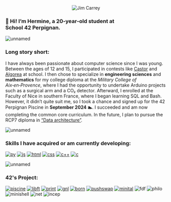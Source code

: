 <p align="center">
  <img
    src="https://github.com/user-attachments/assets/4d94780c-510d-47dc-87e4-659002d33c1e"
    alt="Jim Carrey"
  />
</p>
  
### **🤗 Hi! I’m Hermine, a 20‑year‑old student at School 42 Perpignan.**
  
![unnamed](https://github.com/user-attachments/assets/4deff43a-c3a5-49fa-b454-013b864dccaa)
### Long story short:
I have always been passionate about computer science since I was young. Between the ages of 12 and 15, I participated in contests like [Castor](https://castor-informatique.fr/) and [Algorea](https://algorea.org/#/) at school.
I then chose to specialize in **engineering sciences** and **mathematics** for my college diploma at the *Military College of Aix‑en‑Provence*, where I had the opportunity to undertake Arduino projects such as a surgical arm and a CO₂ detector.
Afterward, I enrolled at the Faculty of Nice in southern France, where I began learning SQL and Bash. However, it didn’t quite suit me, so I took a chance and signed up for the 42 Perpignan Piscine in **September 2024 🏊**.
I succeeded and am now completing the common core curriculum.
In the future, I plan to pursue the RCP7 diploma in [“Data architecture”](https://www.francecompetences.fr/recherche/rncp/39774/).

![unnamed](https://github.com/user-attachments/assets/4deff43a-c3a5-49fa-b454-013b864dccaa)
### Skills I have acquired or am currently developing:

[![py](https://github.com/user-attachments/assets/fdf4e960-9b3a-469c-bbd5-24b0bb95b945)](https://www.python.org/)
[![js](https://github.com/user-attachments/assets/e7d742da-e4cd-4af4-b702-6c1301e6579f)](https://developer.mozilla.org/fr/docs/Web/JavaScript)
[![html](https://github.com/user-attachments/assets/9495cdb6-2054-4b76-8f81-85a819f7ecab)](https://developer.mozilla.org/fr/docs/Web/HTML)
[![css](https://github.com/user-attachments/assets/79b4cdfe-b85b-4e7d-9f3d-fddbf79091e5)](https://developer.mozilla.org/fr/docs/Web/CSS)
[![c++](https://github.com/user-attachments/assets/5731f366-e8f7-4293-98f2-ca7ac007ba00)](https://en.wikipedia.org/wiki/C++)
[![c](https://github.com/user-attachments/assets/538dd63d-e9c4-488a-b8c6-dde72df283cc)](https://fr.wikipedia.org/wiki/C_(langage))

![unnamed](https://github.com/user-attachments/assets/4deff43a-c3a5-49fa-b454-013b864dccaa)

### 42's Project:

[![piscine](https://github.com/user-attachments/assets/d6f4d16a-9596-46ff-95f5-2a6d78014b56)](https://github.com/hhecquet/Piscine42)
[![libft](https://github.com/user-attachments/assets/8a6971c4-0347-4fa9-8856-579dffd606bc)](https://github.com/hhecquet/Libft)
[![print](https://github.com/user-attachments/assets/a61b870b-ca4a-411e-a5d9-7c1e7deea42d)](https://github.com/hhecquet/ft_printf)
[![gnl](https://github.com/user-attachments/assets/ca9d9bc0-7464-4f59-a30a-f79254afb9e7)](https://github.com/hhecquet/get_next_line)
[![born](https://github.com/user-attachments/assets/8a3806dc-c784-4002-b228-4e260e33b022)](https://github.com/hhecquet/Born2beroot)
[![pushswap](https://github.com/user-attachments/assets/b453b095-7231-41bc-bd8f-8ae83c5c08bb)](https://github.com/hhecquet/push_swap)
[![minital](https://github.com/user-attachments/assets/8a4f0d9a-a092-49fb-b02e-4ce77babb807)](https://github.com/hhecquet/minitalk)
![fdf](https://github.com/user-attachments/assets/594946b3-97b9-4c63-b18f-dc6ef336ed24)
![philo](https://github.com/user-attachments/assets/79ec2f57-c707-40d2-a147-e36a0b3a815b)
![minishell](https://github.com/user-attachments/assets/ca97a440-6334-4960-b78b-06b95b08e164)
![net](https://github.com/user-attachments/assets/bf8c28a9-f8c6-4c6a-8ae2-86ca6261a430)
![incep](https://github.com/user-attachments/assets/47ef79ed-97e0-4cf7-9e10-398d4321709d)
